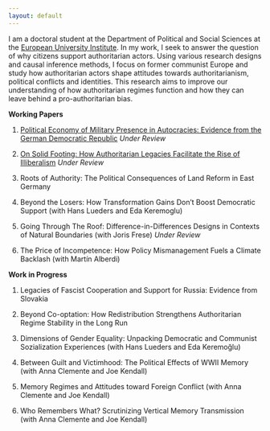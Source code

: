 ```yaml
---
layout: default
---
```


I am a doctoral student at the Department of Political and Social Sciences at the [European University Institute](https://www.eui.eu/en/academic-units/political-and-social-sciences). In my work, I seek to answer the question of why citizens support authoritarian actors. Using various research designs and causal inference methods, I focus on former communist Europe and study how authoritarian actors shape attitudes towards authoritarianism, political conflicts and identities. This research aims to improve our understanding of how authoritarian regimes function and how they can leave behind a pro-authoritarian bias.

**Working Papers**  

1. [Political Economy of Military Presence in Autocracies: Evidence from the German Democratic Republic](https://www.dropbox.com/scl/fi/6cqx6p02jvqzde5p0e5dn/WP_MilitaryBases.pdf?rlkey=12pokpvu31odpf8h1xidwq3rw&st=1cva293a&dl=0) *Under Review* 

2. [On Solid Footing: How Authoritarian Legacies Facilitate the Rise of Illiberalism](https://www.dropbox.com/scl/fi/kqehp083dzkhb63qoxqy4/WP_CommunistLegacy.pdf?rlkey=prd0kkj7zwath556fqws2nkc3&st=3aqra3ug&dl=0) *Under Review* 

3. Roots of Authority: The Political Consequences of Land Reform in East Germany 

4. Beyond the Losers: How Transformation Gains Don’t Boost Democratic Support (with Hans Lueders and Eda Keremoglu)

5. Going Through The Roof: Difference-in-Differences Designs in Contexts of Natural Boundaries (with Joris Frese) *Under Review*

6. The Price of Incompetence: How Policy Mismanagement Fuels a Climate Backlash (with Martín Alberdi)


**Work in Progress**

1. Legacies of Fascist Cooperation and Support for Russia: Evidence from Slovakia

2. Beyond Co-optation: How Redistribution Strengthens Authoritarian Regime Stability in the Long Run

3. Dimensions of Gender Equality: Unpacking Democratic and Communist Sozialization Experiences (with Hans Lueders and
Eda Keremoğlu)

4. Between Guilt and Victimhood: The Political Effects of WWII Memory (with Anna Clemente and Joe Kendall)

5. Memory Regimes and Attitudes toward Foreign Conflict (with Anna Clemente and Joe Kendall)

6. Who Remembers What? Scrutinizing Vertical Memory Transmission (with Anna Clemente and Joe Kendall)




